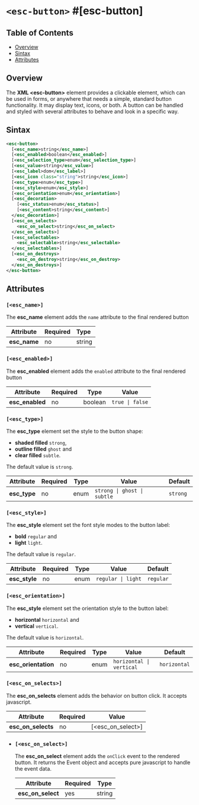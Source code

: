 `<esc-button>` #[esc-button]
================================================================================
## Table of Contents

- [Overview](#overview)
- [Sintax](#sintax)
- [Attributes](#attributes)

Overview
--------------------------------------------------------------------------------

The **XML \<esc-button\>** element provides a clickable element, which can be used in forms, or anywhere that needs a simple, standard button functionality. It may display text, icons, or both. A button can be handled and styled with several attributes to behave and look in a specific way.


Sintax
--------------------------------------------------------------------------------

```XML
<esc-button>
  [<esc_name>string</esc_name>]
  [<esc_enabled>boolean</esc_enabled>]
  [<esc_selection_type>enum</esc_selection_type>]
  [<esc_value>string</esc_value>]
  [<esc_label>dom</esc_label>]
  [<esc_icon class="string">string</esc_icon>]
  [<esc_type>enum</esc_type>]
  [<esc_style>enum</esc_style>]
  [<esc_orientation>enum</esc_orientation>]
  [<esc_decoration>
  	[<esc_status>enum</esc_status>]
  	[<esc_content>string</esc_content>]
  </esc_decoration>]
  [<esc_on_selects>
    <esc_on_select>string</esc_on_select>
  </esc_on_selects>]
  [<esc_selectables>
    <esc_selectable>string</esc_selectable>
  </esc_selectables>]
  [<esc_on_destroys>
    <esc_on_destroy>string</esc_on_destroy>
  </esc_on_destroys>]
</esc-button>
```

Attributes
--------------------------------------------------------------------------------

### `[<esc_name>]`

The **esc_name** element adds the `name` attribute to the final rendered button

| Attribute | Required | Type |
| --- | --- | --- |
| **esc_name** | no | string |


### `[<esc_enabled>]` 

The **esc_enabled** element adds the `enabled` attribute to the final rendered button

| Attribute | Required | Type | Value |
| --- | --- | --- | --- |
| **esc_enabled** | no | boolean | `true \| false` |


### `[<esc_type>]`

The **esc_type** element set the style to the button shape:
* **shaded filled** ``strong``,
* **outline filled** ``ghost`` and
* **clear filled** ``subtle``.

The default value is `strong`.

| Attribute | Required | Type | Value | Default |
| --- | --- | --- | --- | --- |
| **esc_type** | no | enum | `strong \| ghost \| subtle` | `strong` |



### `[<esc_style>]`

The **esc_style** element set the font style modes to the button label:
* **bold** ``regular`` and
* **light** ``light``.

The default value is `regular`.

| Attribute | Required | Type | Value | Default |
| --- | --- | --- | --- | --- |
| **esc_style** | no | enum | `regular \| light` | `regular` |  


### `[<esc_orientation>]`

The **esc_style** element set the orientation style to the button label:
* **horizontal** ``horizontal`` and
* **vertical** ``vertical``.

The default value is `horizontal`.

| Attribute | Required | Type | Value | Default |
| --- | --- | --- | --- | --- |
| **esc_orientation** | no | enum | `horizontal \| vertical` | `horizontal` |  


### `[<esc_on_selects>]`

The **esc_on_selects** element adds the behavior on button click. It accepts javascript.

| Attribute | Required | Value |
| --- | --- | --- | 
| **esc_on_selects** | no | [\<esc_on_select\>] | 
 
- ### `[<esc_on_select>]`

  The **esc_on_select** element adds the `onClick` event to the rendered button. It returns the Event object and accepts pure javascript to handle the event data.  
  
  | Attribute | Required | Type |
  | --- | --- | --- | 
  | **esc_on_select** | yes | string |